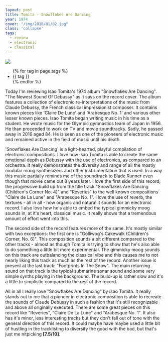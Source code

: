 ```yaml
---
layout: post
title: Tomita - Snowflakes Are Dancing
year: 1974
cover: "/img/2018/01/02.jpg"
class: 'collapse'
tags:
  - review
  - electronic
  - classical
---
```


<img class='cover' src="{{ page.cover }}"/>

<p>
  <ul class="tags">
    {% for tag in page.tags %}
      <li>{{ tag }}</li>
    {% endfor %}
  </ul>
</p>

<p>
  Today I'm reviewing Isao Tomita's 1974 album "Snowflakes Are Dancing".
  "The Newest Sound Of Debussy" as it says on the record cover. The album features a collection of electronic re-interpretations of the music from Claude Debussy, the French classical impressionist composer. It contains known pieces like 'Claire De Lune' and 'Arabesque No. 1' and various other lesser known pieces. Isao Tomita began writing music in his time as a student. He wrote music for the Olympic gymnastics team of Japan in 1956. He than proceeded to work on TV and movie soundtracks. Sadly, he passed away in 2016 aged 84. He is seen as one of the pioneers of electronic music and remained active in the field of music until his death.
</p>

<p>
  'Snowflakes Are Dancing' is a light-hearted, playful compilation of electronic compositions. I love how Isao Tomita is able to create the same emotional depth as Debussy with the use of electronics, as compared to an orchestra. It really demonstrates the diversity and range of all the mostly modular moog synthesizers and other instrumentation that is used. In a way this music partially reminds me of the soundtrack to Blade Runner even though that movie came out 8 years later. I love the first side of this record; the progressive build up from the title track "Snowflakes Are Dancing (Children's Corner No. 4)" and "Reveries" to the well known compositions "Claire de La Lune" and "Arabesque No. 1". I love the use of reverb, the textures - all in all - how organic and natural it sounds for an electronic record. I also love how he's able to embed the typical gimmicky moog sounds in, at it's heart, classical music. It really shows that a tremendous amount of effort went into this.
</p>

<p>
  The second side of the record features more of the same. It's mostly similar with two exceptions: the first one is "Golliwog's Cakewalk (Children's Corner, No. 6)". This composition sounds a bit different compared to the other tracks - almost as though Tomita is trying to show that he's also able to do something a little bit more experimental.  The gimmicky moog sounds on this track are outbalancing the classical vibe and this causes me to not nearly liking this track as much as the rest of the record. Another issue is present at the last track: "Footprints In The Snow". The main returning sound on that track is the typical submarine sonar sound and some very simple synths playing in the background. The build-up is rather slow and it's a little to simplistic compared to the rest of the record.
</p>

<p>
All in all I really love "Snowflakes Are Dancing" by Isao Tomita. It really stands out to me that a pioneer in electronic composition is able to recreate the sounds of Claude Debussy in such a fashion that it's still recognizable and above all originally executed. There are some great pieces on this record like "Reveries", "Claire De La Lune" and "Arabesque No. 1". It also has it's minor, less interesting tracks but they don't fall out of tone with the general direction of this record. It could maybe have maybe used a little bit of hustling in the tracklisting to diversify the good with the bad, but that's just me nitpicking <strong>[7.5/10]</strong>.
</p>
